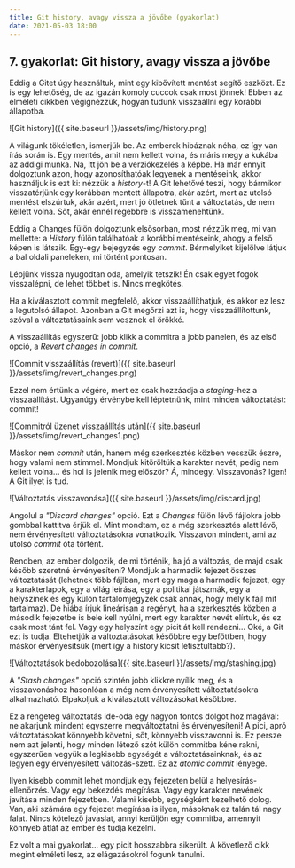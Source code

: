```yaml
---
title: Git history, avagy vissza a jövőbe (gyakorlat)
date: 2021-05-03 18:00
---
```


## 7. gyakorlat: Git history, avagy vissza a jövőbe

Eddig a Gitet úgy használtuk, mint egy kibővített mentést segítő eszközt. Ez is egy lehetőség, de az igazán komoly cuccok csak most jönnek! Ebben az elméleti cikkben végignézzük, hogyan tudunk visszaállni egy korábbi állapotba.

![Git history]({{ site.baseurl }}/assets/img/history.png)

A világunk tökéletlen, ismerjük be. Az emberek hibáznak néha, ez így van írás során is. Egy mentés, amit nem kellett volna, és máris megy a kukába az addigi munka.
Na, itt jön be a verziókezelés a képbe. Ha már ennyit dolgoztunk azon, hogy azonosíthatóak legyenek a mentéseink, akkor használjuk is ezt ki: nézzük a _history_-t! A Git lehetővé teszi, hogy bármikor visszatérjünk egy korábban mentett állapotra, akár azért, mert az utolsó mentést elszúrtuk, akár azért, mert jó ötletnek tűnt a változtatás, de nem kellett volna. Sőt, akár ennél régebbre is visszamenehtünk.

Eddig a Changes fülön dolgoztunk elsősorban, most nézzük meg, mi van mellette: a _History_ fülön találhatóak a korábbi mentéseink, ahogy a felső képen is látszik. Egy-egy bejegyzés egy _commit_. Bérmelyiket kijelölve látjuk a bal oldali paneleken, mi történt pontosan.

Lépjünk vissza nyugodtan oda, amelyik tetszik! Én csak egyet fogok visszalépni, de lehet többet is. Nincs megkötés.

Ha a kiválasztott commit megfelelő, akkor visszaállíthatjuk, és akkor ez lesz a legutolsó állapot. Azonban a Git megőrzi azt is, hogy visszaállítottunk, szóval a változtatásaink sem vesznek el örökké.

A visszaállítás egyszerű: jobb klikk a commitra a jobb panelen, és az első opció, a _Revert changes in commit_.

![Commit visszaállítás (revert)]({{ site.baseurl }}/assets/img/revert_changes.png)

Ezzel nem értünk a végére, mert ez csak hozzáadja a *staging*-hez a visszaállítást. Ugyanúgy érvénybe kell léptetnünk, mint minden változtatást: commit!

![Commitról üzenet visszaállítás után]({{ site.baseurl }}/assets/img/revert_changes1.png)

Máskor nem _commit_ után, hanem még szerkesztés közben vesszük észre, hogy valami nem stimmel. Mondjuk kitöröltük a karakter nevét, pedig nem kellett volna... és hol is jelenik meg először? Á, mindegy. Visszavonás? Igen! A Git ilyet is tud.

![Változtatás visszavonása]({{ site.baseurl }}/assets/img/discard.jpg)

Angolul a _"Discard changes"_ opció. Ezt a _Changes_ fülön lévő fájlokra jobb gombbal kattitva érjük el. Mint mondtam, ez a még szerkesztés alatt lévő, nem érvényesített változtatásokra vonatkozik. Visszavon mindent, ami az utolsó _commit_ óta történt.

Rendben, az ember dolgozik, de mi történik, ha jó a változás, de majd csak később szeretné érvényesíteni? Mondjuk a harmadik fejezet összes változtatását (lehetnek több fájlban, mert egy maga a harmadik fejezet, egy a karakterlapok, egy a világ leírása, egy a politikai játszmák, egy a helyszínek és egy külön tartalomjegyzék csak annak, hogy melyik fájl mit tartalmaz). De hiába írjuk lineárisan a regényt, ha a szerkesztés közben a második fejezetbe is bele kell nyúlni, mert egy karakter nevét elírtuk, és ez csak most tánt fel. Vagy egy helyszínt egy picit át kell rendezni... Oké, a Git ezt is tudja. Eltehetjük a változtatásokat későbbre egy befőttben, hogy máskor érvényesítsük (mert így a history kicsit letisztultabb?).

![Változtatások bedobozolása]({{ site.baseurl }}/assets/img/stashing.jpg)

A _"Stash changes"_ opció szintén jobb klikkre nyílik meg, és a visszavonáshoz hasonlóan a még nem érvényesített változtatásokra alkalmazható. Elpakoljuk a kiválasztott változásokat későbbre.


Ez a rengeteg változtatás ide-oda egy nagyon fontos dolgot hoz magával: ne akarjunk mindent egyszerre megváltoztatni és érvényesíteni! A pici, apró változtatásokat könnyebb követni, sőt, könnyebb visszavonni is. Ez persze nem azt jelenti, hogy minden létező szót külön commitba kéne rakni, egyszerűen vegyük a legkisebb egységét a változtatásainknak, és az legyen egy érvényesített változás-szett. Ez az _atomic commit_ lényege.

Ilyen kisebb commit lehet mondjuk egy fejezeten belül a helyesírás-ellenőrzés. Vagy egy bekezdés megírása. Vagy egy karakter nevének javítása minden fejezetben. Valami kisebb, egységként kezelhető dolog. Van, aki számára egy fejezet megírása is ilyen, másoknak ez talán tál nagy falat. Nincs kötelező javaslat, annyi kerüljön egy commitba, amennyit könnyeb átlát az ember és tudja kezelni.

Ez volt a mai gyakorlat... egy picit hosszabbra sikerült. A követlező cikk megint elméleti lesz, az elágazásokról fogunk tanulni.